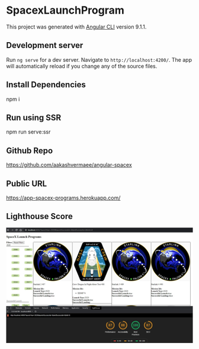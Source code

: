 # SpacexLaunchProgram

This project was generated with [Angular CLI](https://github.com/angular/angular-cli) version 9.1.1.

## Development server

Run `ng serve` for a dev server. Navigate to `http://localhost:4200/`. The app will automatically reload if you change any of the source files.

## Install Dependencies

npm i

## Run using SSR

npm run serve:ssr

## Github Repo

https://github.com/aakashvermaee/angular-spacex

## Public URL

https://app-spacex-programs.herokuapp.com/

## Lighthouse Score

![](/screenshots/light-house-score.jpg 'Lighthouse Score')
